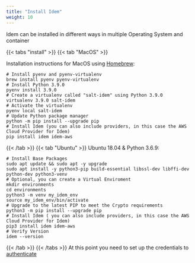 ```yaml
---
title: "Install Idem"
weight: 10
---
```


Idem can be installed in different ways in multiple Operating System and container


{{< tabs "install" >}}
{{< tab "MacOS" >}} 

Installation instructions for MacOS using [Homebrew](https://brew.sh/):
```shell
# Install pyenv and pyenv-virtualenv
brew install pyenv pyenv-virtualenv
# Install Python 3.9.0
pyenv install 3.9.0
# Create a virtualenv called "salt-idem" using Python 3.9.0
virtualenv 3.9.0 salt-idem
# Activate the virtualenv
pyenv local salt-idem
# Update Python package manager
python -m pip install --upgrade pip
# Install Idem (you can also include providers, in this case the AWS Cloud Provider for Idem)
pip install idem idem-aws
```
{{< /tab >}}
{{< tab "Ubuntu" >}}
Ubuntu 18.04 & Python 3.6.9:

```shell
# Install Base Packages
sudo apt update && sudo apt -y upgrade
sudo apt install -y python3-pip build-essential libssl-dev libffi-dev python-dev python3-venv
# Optional, you can create a Virtual Enviroment  
mkdir environments
cd environments
python3 -m venv my_idem_env
source my_idem_env/bin/activate
# Upgrade to the latest PIP to meet the Crypto requirements
python3 -m pip install --upgrade pip
# Install Idem ( you can also include providers, in this case the AWS Cloud Provider for Idem)
pip3 install idem idem-aws 
# Verify Version
idem --version
```
{{< /tab >}}
{{< /tabs >}}
At this point you need to set up the credentials to [authenticate](/Getting-Started/Authenticate/)